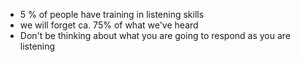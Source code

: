 - 5 % of people have training in listening skills
- we will forget ca. 75% of what we've heard
- Don't be thinking about what you are going to respond as you are listening